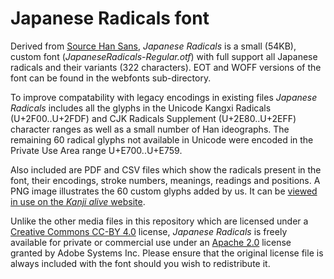 Japanese Radicals font
===========
Derived from [Source Han Sans](https://github.com/adobe-fonts/source-han-sans), _Japanese Radicals_ is a small (54KB), custom font (_JapaneseRadicals-Regular.otf_) with full support all Japanese radicals and their variants (322 characters). EOT and WOFF versions of the font can be found in the webfonts sub-directory.

To improve compatability with legacy encodings in existing files _Japanese Radicals_ includes all the glyphs in the Unicode Kangxi Radicals (U+2F00..U+2FDF) and CJK Radicals Supplement (U+2E80..U+2EFF) character ranges as well as a small number of Han ideographs. The remaining 60 radical glyphs not available in Unicode were encoded in the Private Use Area range U+E700..U+E759. 

Also included are PDF and CSV files which show the radicals present in the font, their encodings, stroke numbers, meanings, readings and positions. A PNG image illustrates the 60 custom glyphs added by us. It can be [viewed in use on the _Kanji alive_ website](http://kanjialive.com/214-traditional-kanji-radicals/). 

Unlike the other media files in this repository which are licensed under a [Creative Commons CC-BY 4.0](http://creativecommons.org/licenses/by/4.0/) license, _Japanese Radicals_ is freely available for private or commercial use under an [Apache 2.0](http://choosealicense.com/licenses/apache-2.0/) license granted by Adobe Systems Inc. Please ensure that the original license file is always included with the font should you wish to redistribute it.
